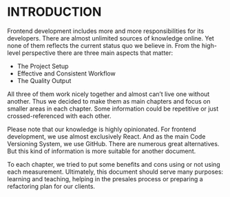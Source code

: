 # INTRODUCTION

Frontend development includes more and more responsibilities for its developers. There are almost unlimited sources of knowledge online. Yet none of them reflects the current status quo we believe in. From the high-level perspective there are three main aspects that matter:

- The Project Setup
- Effective and Consistent Workflow
- The Quality Output

All three of them work nicely together and almost can’t live one without another. Thus we decided to make them as main chapters and focus on smaller areas in each chapter. Some information could be repetitive or just crossed-referenced with each other.

Please note that our knowledge is highly opinionated. For frontend development, we use almost exclusively React. And as the main Code Versioning System, we use GitHub. There are numerous great alternatives. But this kind of information is more suitable for another document.

To each chapter, we tried to put some benefits and cons using or not using each measurement. Ultimately, this document should serve many purposes: learning and teaching, helping in the presales process or preparing a refactoring plan for our clients.
